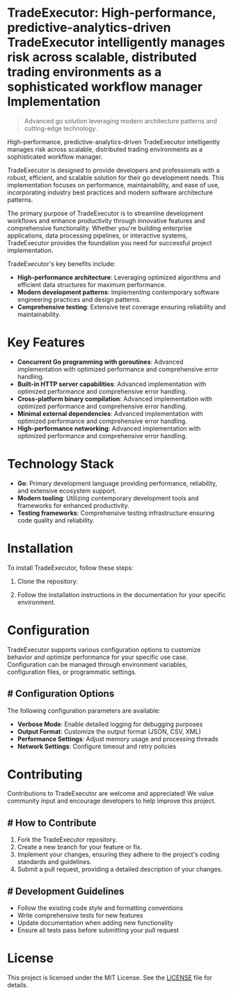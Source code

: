 <!-- fallback_TradeExecutor_20251019221203_46494 -->

# TradeExecutor: High-performance, predictive-analytics-driven TradeExecutor intelligently manages risk across scalable, distributed trading environments as a sophisticated workflow manager Implementation
> Advanced go solution leveraging modern architecture patterns and cutting-edge technology.

High-performance, predictive-analytics-driven TradeExecutor intelligently manages risk across scalable, distributed trading environments as a sophisticated workflow manager.

TradeExecutor is designed to provide developers and professionals with a robust, efficient, and scalable solution for their go development needs. This implementation focuses on performance, maintainability, and ease of use, incorporating industry best practices and modern software architecture patterns.

The primary purpose of TradeExecutor is to streamline development workflows and enhance productivity through innovative features and comprehensive functionality. Whether you're building enterprise applications, data processing pipelines, or interactive systems, TradeExecutor provides the foundation you need for successful project implementation.

TradeExecutor's key benefits include:

* **High-performance architecture**: Leveraging optimized algorithms and efficient data structures for maximum performance.
* **Modern development patterns**: Implementing contemporary software engineering practices and design patterns.
* **Comprehensive testing**: Extensive test coverage ensuring reliability and maintainability.

# Key Features

* **Concurrent Go programming with goroutines**: Advanced implementation with optimized performance and comprehensive error handling.
* **Built-in HTTP server capabilities**: Advanced implementation with optimized performance and comprehensive error handling.
* **Cross-platform binary compilation**: Advanced implementation with optimized performance and comprehensive error handling.
* **Minimal external dependencies**: Advanced implementation with optimized performance and comprehensive error handling.
* **High-performance networking**: Advanced implementation with optimized performance and comprehensive error handling.

# Technology Stack

* **Go**: Primary development language providing performance, reliability, and extensive ecosystem support.
* **Modern tooling**: Utilizing contemporary development tools and frameworks for enhanced productivity.
* **Testing frameworks**: Comprehensive testing infrastructure ensuring code quality and reliability.

# Installation

To install TradeExecutor, follow these steps:

1. Clone the repository:


2. Follow the installation instructions in the documentation for your specific environment.

# Configuration

TradeExecutor supports various configuration options to customize behavior and optimize performance for your specific use case. Configuration can be managed through environment variables, configuration files, or programmatic settings.

## # Configuration Options

The following configuration parameters are available:

* **Verbose Mode**: Enable detailed logging for debugging purposes
* **Output Format**: Customize the output format (JSON, CSV, XML)
* **Performance Settings**: Adjust memory usage and processing threads
* **Network Settings**: Configure timeout and retry policies

# Contributing

Contributions to TradeExecutor are welcome and appreciated! We value community input and encourage developers to help improve this project.

## # How to Contribute

1. Fork the TradeExecutor repository.
2. Create a new branch for your feature or fix.
3. Implement your changes, ensuring they adhere to the project's coding standards and guidelines.
4. Submit a pull request, providing a detailed description of your changes.

## # Development Guidelines

* Follow the existing code style and formatting conventions
* Write comprehensive tests for new features
* Update documentation when adding new functionality
* Ensure all tests pass before submitting your pull request

# License

This project is licensed under the MIT License. See the [LICENSE](https://github.com/xxxPOUPOUxxx/TradeExecutor/blob/main/LICENSE) file for details.
